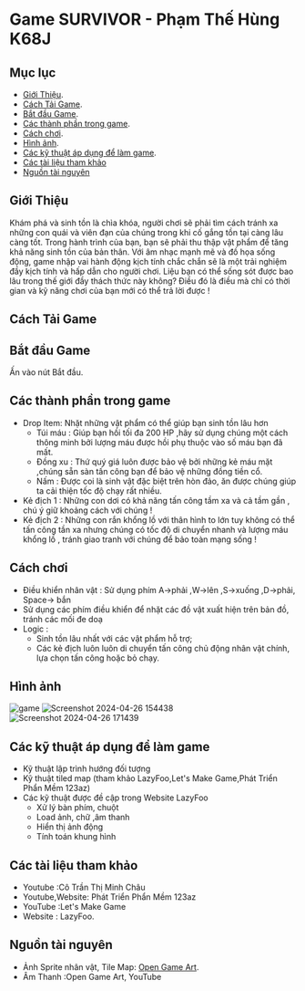 # Game SURVIVOR - Phạm Thế Hùng K68J

## Mục lục
* [Giới Thiệu](#giới-thiệu).
* [Cách Tải Game](#cách-tải-game).
* [Bắt đầu Game](#bắt-đầu-game).
* [Các thành phần trong game](#các-thành-phần-trong-game).
* [Cách chơi](#cách-chơi).
* [Hình ảnh](#hình-ảnh).
* [Các kỹ thuật áp dụng để làm game](#các-kỹ-thuật-áp-dụng-để-làm-game).
* [Các tài liệu tham khảo](#các-tài-liệu-tham-khảo)
* [Nguồn tài nguyên](#nguồn-tài-nguyên)

  

## Giới Thiệu

Khám phá và sinh tồn là chìa khóa, người chơi sẽ phải tìm cách tránh xa những con quái và viên đạn của chúng trong khi cố gắng tồn tại càng lâu càng tốt. Trong hành trình của bạn, bạn sẽ phải thu thập vật phẩm để tăng khả năng sinh tồn của bản thân.
Với âm nhạc mạnh mẽ và đồ họa sống động, game nhập vai hành động kịch tính chắc chắn sẽ là một trải nghiệm đầy kịch tính và hấp dẫn cho người chơi. Liệu bạn có thể sống sót được bao lâu trong thế giới đầy thách thức này không? Điều đó là điều mà chỉ có thời gian và kỹ năng chơi của bạn mới có thể trả lời được !

## Cách Tải Game


## Bắt đầu Game

Ấn vào nút Bắt đầu.

## Các thành phần trong game
* Drop Item: Nhặt những vật phẩm có thể giúp bạn sinh tồn lâu hơn
   * Túi máu : Giúp bạn hồi tối đa 200 HP ,hãy sử dụng chúng một cách thông minh bởi lượng máu
               được hồi phụ thuộc vào số máu bạn đã mất.
   * Đồng xu : Thứ quý giá luôn được bảo vệ bởi những kẻ máu mặt ,chúng sẵn sàn tấn công bạn để
               bảo vệ những đồng tiền cổ.
   * Nấm     : Được coi là sinh vật đặc biệt trên hòn đảo, ăn được chúng giúp ta cải thiện tốc
               độ chạy rất nhiều.
* Kẻ địch 1 : Những con dơi có khả năng tấn công tầm xa và cả tầm gần , chú ý giữ khoảng cách với chúng !
* Kẻ địch 2 : Những con rắn khổng lồ với thân hình to lớn tuy không có thể tấn công tần xa nhưng chúng có tốc độ di chuyển nhanh và lượng máu khổng lồ , tránh giao tranh với chúng để bảo toàn mạng sống !

## Cách chơi
* Điều khiển nhân vật : Sử dụng phím A->phải ,W->lên ,S->xuống ,D->phải, Space-> bắn
* Sử dụng các phím điều khiển để nhặt các đồ vật xuất hiện trên bản đồ, tránh các mối đe doạ
* Logic :
  * Sinh tồn lâu nhất với các vật phẩm hỗ trợ;
  * Các kẻ địch luôn luôn di chuyển tấn công chủ động nhân vật chính, lựa chọn tấn công hoặc
  bỏ chạy.
         

## Hình ảnh
![game](https://github.com/PhmTHung/Game_project/assets/161602413/ea208a78-b2ea-4211-afb6-6bf7c80a49f9)
![Screenshot 2024-04-26 154438](https://github.com/PhmTHung/Game_project/assets/161602413/9bcfb475-0d4c-4bf3-9156-2a9e197c5427)
![Screenshot 2024-04-26 171439](https://github.com/PhmTHung/Game_project/assets/161602413/20e06c58-4efa-47bd-8c40-8a2ccc2c6bcf)



## Các kỹ thuật áp dụng để làm game
* Kỹ thuật lập trình hướng đối tượng
* Kỹ thuật tiled map (tham khảo LazyFoo,Let's Make Game,Phát Triển Phẩn Mềm 123az)
* Các kỹ thuật được đề cập trong Website LazyFoo
  * Xử lý bàn phím, chuột
  * Load ảnh, chữ ,âm thanh 
  * Hiển thị ảnh động
  * Tính toán khung hình
## Các tài liệu tham khảo
* Youtube :Cô Trần Thị Minh Châu
* Youtube,Website: Phát Triển Phẩn Mềm 123az
* YouTube :Let's Make Game
* Website : LazyFoo.
## Nguồn tài nguyên
* Ảnh Sprite nhân vật, Tile Map: [Open Game Art](#https://opengameart.org/).
* Âm Thanh :Open Game Art, YouTube



